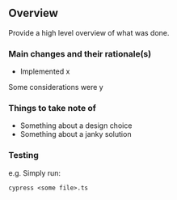 ## Overview

Provide a high level overview of what was done.

### Main changes and their rationale(s)

* Implemented x

Some considerations were y


### Things to take note of

* Something about a design choice 
* Something about a janky solution

### Testing

e.g. Simply run: 
```
cypress <some file>.ts
```
